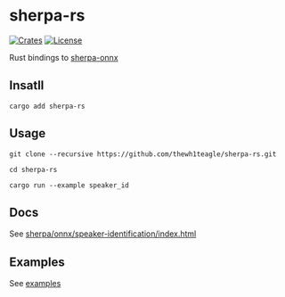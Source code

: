 # sherpa-rs

[![Crates](https://img.shields.io/crates/v/sherpa-rs?logo=rust)](https://crates.io/crates/sherpa-rs/)
[![License](https://img.shields.io/github/license/thewh1teagle/sherpa-rs?color=00aaaa&logo=license)](https://github.com/thewh1teagle/sherpa-rs/blob/main/LICENSE)

Rust bindings to [sherpa-onnx](https://github.com/k2-fsa/sherpa-onnx)

## Insatll

```console
cargo add sherpa-rs
```

## Usage

```console
git clone --recursive https://github.com/thewh1teagle/sherpa-rs.git

cd sherpa-rs

cargo run --example speaker_id
```

## Docs

See [sherpa/onnx/speaker-identification/index.html](https://k2-fsa.github.io/sherpa/onnx/speaker-identification)

## Examples

See [examples](examples)
